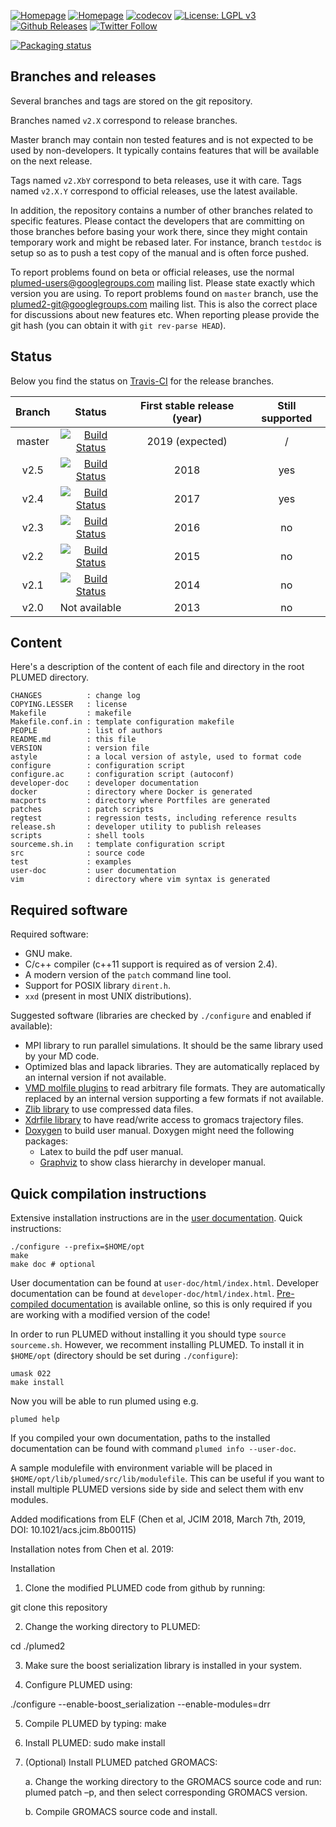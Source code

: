 [![Homepage](https://img.shields.io/badge/Home-plumed.org-green.svg)](http://www.plumed.org)
[![Homepage](https://img.shields.io/badge/Google_group-plumed--users-green.svg)](http://groups.google.com/forum/#!forum/plumed-users)
[![codecov](https://codecov.io/gh/plumed/plumed2/branch/master/graph/badge.svg)](https://codecov.io/gh/plumed/plumed2)
[![License: LGPL v3](https://img.shields.io/badge/License-LGPL%20v3-blue.svg)](http://www.gnu.org/licenses/lgpl-3.0)
[![Github Releases](https://img.shields.io/github/release/plumed/plumed2.svg)](https://github.com/plumed/plumed2/releases)
[![Twitter Follow](https://img.shields.io/twitter/follow/plumed_org.svg?style=social&label=Follow)](https://twitter.com/plumed_org)

[![Packaging status](https://repology.org/badge/vertical-allrepos/plumed.svg)](https://repology.org/metapackage/plumed)

Branches and releases
---------------------

Several branches and tags are stored on the git repository.

Branches named `v2.X` correspond to release branches.

Master branch may contain non tested features and is not expected to be used by non-developers.
It typically contains features that will be available on the next release.

Tags named `v2.XbY` correspond to beta releases, use it with care.
Tags named `v2.X.Y` correspond to official releases, use the latest available.

In addition, the repository contains a number of other branches related to specific features.
Please contact the developers that are committing on those branches before basing your work
there, since they might contain temporary work and might be rebased later.
For instance, branch `testdoc` is setup so as to push a test copy of the manual
and is often force pushed.

To report problems found on beta or official releases, use the normal
[plumed-users@googlegroups.com](mailto:plumed-users@googlegroups.com)
mailing list. Please state exactly which version you are using.
To report problems found on `master` branch, use the
[plumed2-git@googlegroups.com](plumed2-git@googlegroups.com) mailing list.
This is also the correct place for discussions about new features etc.
When reporting please provide the git hash (you can obtain it with `git rev-parse HEAD`).

Status
------

Below you find the status on [Travis-CI](http://travis-ci.org/plumed/plumed2) for the release branches.

| Branch   |      Status   | First stable release (year) | Still supported |
|:--------:|:-------------:|:--------:|:------:|
| master   | [![Build Status](https://travis-ci.org/plumed/plumed2.svg?branch=master)](https://travis-ci.org/plumed/plumed2) | 2019 (expected) | / |
| v2.5     | [![Build Status](https://travis-ci.org/plumed/plumed2.svg?branch=v2.5)](https://travis-ci.org/plumed/plumed2)   | 2018 | yes |
| v2.4     | [![Build Status](https://travis-ci.org/plumed/plumed2.svg?branch=v2.4)](https://travis-ci.org/plumed/plumed2)   | 2017 | yes |
| v2.3     | [![Build Status](https://travis-ci.org/plumed/plumed2.svg?branch=v2.3)](https://travis-ci.org/plumed/plumed2)   | 2016 | no |
| v2.2     | [![Build Status](https://travis-ci.org/plumed/plumed2.svg?branch=v2.2)](https://travis-ci.org/plumed/plumed2)   | 2015 | no |
| v2.1     | [![Build Status](https://travis-ci.org/plumed/plumed2.svg?branch=v2.1)](https://travis-ci.org/plumed/plumed2)   | 2014 | no |
| v2.0     | Not available | 2013 | no |

Content
-------

Here's a description of the content of each file and directory in the root PLUMED directory.

    CHANGES          : change log
    COPYING.LESSER   : license
    Makefile         : makefile
    Makefile.conf.in : template configuration makefile
    PEOPLE           : list of authors
    README.md        : this file
    VERSION          : version file
    astyle           : a local version of astyle, used to format code
    configure        : configuration script
    configure.ac     : configuration script (autoconf)
    developer-doc    : developer documentation
    docker           : directory where Docker is generated
    macports         : directory where Portfiles are generated
    patches          : patch scripts
    regtest          : regression tests, including reference results
    release.sh       : developer utility to publish releases
    scripts          : shell tools
    sourceme.sh.in   : template configuration script
    src              : source code
    test             : examples
    user-doc         : user documentation
    vim              : directory where vim syntax is generated

Required software
-----------------

Required software:

* GNU make.
* C/c++ compiler (c++11 support is required as of version 2.4).
* A modern version of the `patch` command line tool.
* Support for POSIX library `dirent.h`.
* `xxd` (present in most UNIX distributions).

Suggested software (libraries are checked by `./configure` and enabled if available):

* MPI library to run parallel simulations. It should be the same library used by your MD code.
* Optimized blas and lapack libraries. They are automatically replaced by an internal version if not available.
* [VMD molfile plugins](http://www.ks.uiuc.edu/Research/vmd/plugins) to read arbitrary file formats. They are automatically replaced by an internal version supporting a few formats if not available.
* [Zlib library](http://zlib.net/) to use compressed data files.
* [Xdrfile library](http://www.gromacs.org/Developer_Zone/Programming_Guide/XTC_Library) to have read/write access to gromacs
  trajectory files.
* [Doxygen](http:://www.doxygen.org) to build user manual. Doxygen might need the following packages:
  * Latex to build the pdf user manual.
  * [Graphviz](http://www.graphviz.org) to show class hierarchy in
    developer manual.

Quick compilation instructions
------------------------------

Extensive installation instructions are in the [user documentation](http://www.plumed.org/documentation).
Quick instructions:

    ./configure --prefix=$HOME/opt
    make
    make doc # optional

User documentation can be found at `user-doc/html/index.html`.
Developer documentation can be found at `developer-doc/html/index.html`.
[Pre-compiled documentation](http://www.plumed.org/documentation) is available online, so this is only required
if you are working with a modified version of the code!

In order to run PLUMED without installing it you should type `source sourceme.sh`. However,
we recomment installing PLUMED. 
To install it in `$HOME/opt` (directory should be set during `./configure`):

    umask 022
    make install
    
Now you will be able to run plumed using e.g.

    plumed help

If you compiled your own documentation, paths to the installed documentation can be found with command `plumed info --user-doc`.

A sample modulefile with environment variable will be placed in
`$HOME/opt/lib/plumed/src/lib/modulefile`. This can be useful if you want to
install multiple PLUMED versions side by side and select them with env modules.

Added modifications from ELF (Chen et al, JCIM 2018, March 7th, 2019, DOI: 10.1021/acs.jcim.8b00115)

Installation notes from Chen et al. 2019:

Installation
1. Clone the modified PLUMED code from github by running:

git clone this repository

2. Change the working directory to PLUMED:

cd ./plumed2

3. Make sure the boost serialization library is installed in your system.

4. Configure PLUMED using:

./configure --enable-boost_serialization --enable-modules=drr 

5. Compile PLUMED by typing:  make

6. Install PLUMED:  sudo make install

7. (Optional) Install PLUMED patched GROMACS:

	a. Change the working directory to the GROMACS source code and run:
	    plumed patch –p, and then select corresponding GROMACS version.

	b. Compile GROMACS source code and install.
